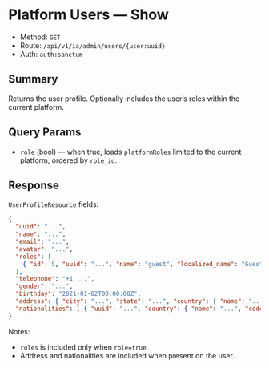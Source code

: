 # Platform Users — Show

- Method: `GET`
- Route: `/api/v1/ia/admin/users/{user:uuid}`
- Auth: `auth:sanctum`

## Summary
Returns the user profile. Optionally includes the user’s roles within the current platform.

## Query Params
- `role` (bool) — when true, loads `platformRoles` limited to the current platform, ordered by `role_id`.

## Response
`UserProfileResource` fields:

```json
{
  "uuid": "...",
  "name": "...",
  "email": "...",
  "avatar": "...",
  "roles": [
    { "id": 5, "uuid": "...", "name": "guest", "localized_name": "Guest", "permissions": ["..."] }
  ],
  "telephone": "+1 ...",
  "gender": "...",
  "birthday": "2021-01-02T00:00:00Z",
  "address": { "city": "...", "state": "...", "country": { "name": "...", "code": "...", "flag": "..." } },
  "nationalities": [ { "uuid": "...", "country": { "name": "...", "code": "...", "flag": "..." } } ]
}
```

Notes:
- `roles` is included only when `role=true`.
- Address and nationalities are included when present on the user.

